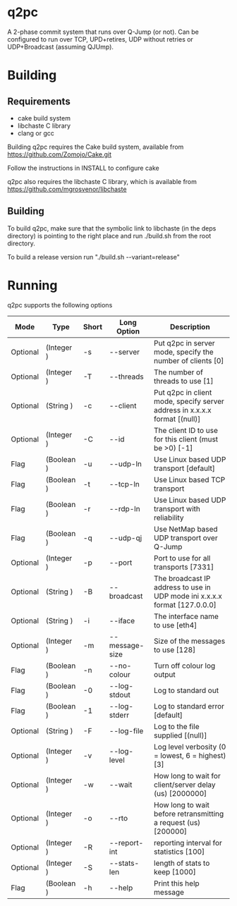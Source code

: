 q2pc
====

A 2-phase commit system that runs over Q-Jump (or not). Can be configured to run over TCP, UPD+retires, UDP without retries or UDP+Broadcast (assuming QJUmp).

Building
========

Requirements
------------
- cake build system
- libchaste C library
- clang or gcc

Building q2pc requires the Cake build system, available from 
https://github.com/Zomojo/Cake.git

Follow the instructions in INSTALL to configure cake

q2pc also requires the libchaste C library, which is available from
https://github.com/mgrosvenor/libchaste


Building
--------

To build q2pc, make sure that the symbolic link to libchaste (in the deps directory) is pointing to the right place and run ./build.sh from the root directory. 

To build a release version run "./build.sh --variant=release"

Running
=======

q2pc supports the following options

|Mode     | Type          | Short|Long Option    | Description                                                                  |
|---------|---------------|------|---------------|------------------------------------------------------------------------------|
|Optional | (Integer    ) |-s  |--server        |  Put q2pc in server mode, specify the number of clients [0]  |
|Optional | (Integer    ) |-T  |--threads       |  The number of threads to use [1]  |
|Optional | (String     ) |-c  |--client        |  Put q2pc in client mode, specify server address in x.x.x.x format [(null)]  |
|Optional | (Integer    ) |-C  |--id            |  The client ID to use for this client (must be >0) [-1]  |
|Flag     | (Boolean    ) |-u  |--udp-ln        |  Use Linux based UDP transport [default]   |
|Flag     | (Boolean    ) |-t  |--tcp-ln        |  Use Linux based TCP transport   |
|Flag     | (Boolean    ) |-r  |--rdp-ln        |  Use Linux based UDP transport with reliability   |
|Flag     | (Boolean    ) |-q  |--udp-qj        |  Use NetMap based UDP transport over Q-Jump   |
|Optional | (Integer    ) |-p  |--port          |  Port to use for all transports [7331]  |
|Optional | (String     ) |-B  |--broadcast     |  The broadcast IP address to use in UDP mode ini x.x.x.x format [127.0.0.0]  |
|Optional | (String     ) |-i  |--iface         |  The interface name to use [eth4]  |
|Optional | (Integer    ) |-m  |--message-size  |  Size of the messages to use [128]  |
|Flag     | (Boolean    ) |-n  |--no-colour     |  Turn off colour log output   |
|Flag     | (Boolean    ) |-0  |--log-stdout    |  Log to standard out   |
|Flag     | (Boolean    ) |-1  |--log-stderr    |  Log to standard error [default]   |
|Optional | (String     ) |-F  |--log-file      |  Log to the file supplied [(null)]   |
|Optional | (Integer    ) |-v  |--log-level     |  Log level verbosity (0 = lowest, 6 = highest) [3]  |
|Optional | (Integer    ) |-w  |--wait          |  How long to wait for client/server delay (us) [2000000]  |
|Optional | (Integer    ) |-o  |--rto           |  How long to wait before retransmitting a request (us) [200000]  |
|Optional | (Integer    ) |-R  |--report-int    |  reporting interval for statistics [100]  |
|Optional | (Integer    ) |-S  |--stats-len     |  length of stats to keep [1000]  |
|Flag     | (Boolean    ) |-h  |--help          |  Print this help message   |




